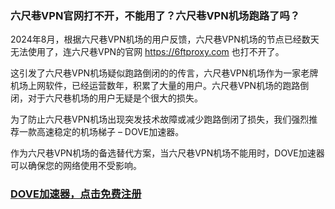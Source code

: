 ### 六尺巷VPN官网打不开，不能用了？六尺巷VPN机场跑路了吗？

2024年8月，根据六尺巷VPN机场的用户反馈，六尺巷VPN机场的节点已经数天无法使用了，连六尺巷VPN的官网 https://6ftproxy.com 也打不开了。

这引发了六尺巷VPN机场疑似跑路倒闭的的传言，六尺巷VPN机场作为一家老牌机场上网软件，已经运营数年，积累了大量的用户。六尺巷VPN机场的跑路倒闭，对于六尺巷机场的用户无疑是个很大的损失。

为了防止六尺巷VPN机场出现突发技术故障或减少跑路倒闭了损失，我们强烈推荐一款高速稳定的机场梯子 – DOVE加速器。

作为六尺巷VPN机场的备选替代方案，当六尺巷VPN机场不能用时，DOVE加速器可以确保您的网络使用不受影响。

### [DOVE加速器，点击免费注册](https://dove8.cc/a.php?asbcbO1PCgF)
